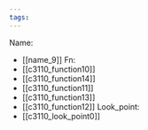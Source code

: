 ```yaml
---
tags:
---
```

Name:
- [[name_9]]
Fn:
- [[c3110_function10]]
- [[c3110_function14]]
- [[c3110_function11]]
- [[c3110_function13]]
- [[c3110_function12]]
Look_point:
- [[c3110_look_point0]]
